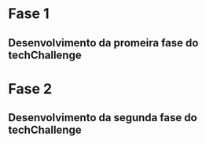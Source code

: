 # Fase 1
## Desenvolvimento da promeira fase do techChallenge 
# Fase 2
## Desenvolvimento da segunda fase do techChallenge
